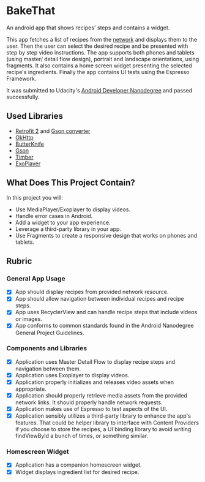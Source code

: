 # BakeThat
An android app that shows recipes' steps and contains a widget. 

This app fetches a list of recipes from the [network](https://d17h27t6h515a5.cloudfront.net/topher/2017/May/59121517_baking/baking.json)
and displays them to the user. Then the user can select the desired recipe and be presented with step by step video instructions.
The app supports both phones and tablets (using master/ detail flow design), portrait and landscape orientations, using fragments. It also
contains a home screen widget presenting the selected recipe's ingredients. Finally the app contains UI tests using the Espresso Framework.

It was submitted to Udacity's [Android Developer Nanodegree](https://eu.udacity.com/course/android-developer-nanodegree-by-google--nd801) and passed successfully.

## Used Libraries
* [Retrofit 2](https://github.com/square/retrofit) and [Gson converter](https://github.com/square/retrofit/tree/master/retrofit-converters/gson)
* [OkHttp](https://github.com/square/okhttp)
* [ButterKnife](https://github.com/JakeWharton/butterknife)
* [Gson](https://github.com/google/gson)
* [Timber](https://github.com/JakeWharton/timber)
* [ExoPlayer](https://github.com/google/ExoPlayer)

## What Does This Project Contain?
In this project you will:
* Use MediaPlayer/Exoplayer to display videos.
* Handle error cases in Android.
* Add a widget to your app experience.
* Leverage a third-party library in your app.
* Use Fragments to create a responsive design that works on phones and tablets.

## Rubric

### General App Usage
- [x] App should display recipes from provided network resource.
- [x] App should allow navigation between individual recipes and recipe steps.
- [x] App uses RecyclerView and can handle recipe steps that include videos or images.
- [x] App conforms to common standards found in the Android Nanodegree General Project Guidelines.

### Components and Libraries
- [x] Application uses Master Detail Flow to display recipe steps and navigation between them.
- [x] Application uses Exoplayer to display videos.
- [x] Application properly initializes and releases video assets when appropriate.
- [x] Application should properly retrieve media assets from the provided network links. It should properly handle network requests.
- [x] Application makes use of Espresso to test aspects of the UI.
- [x] Application sensibly utilizes a third-party library to enhance the app's features. That could be helper library to interface with Content Providers if you choose to store the recipes, a UI binding library to avoid writing findViewById a bunch of times, or something similar.

### Homescreen Widget
- [x] Application has a companion homescreen widget.
- [x] Widget displays ingredient list for desired recipe.
